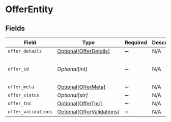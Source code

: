 # OfferEntity


## Fields

| Field                                                                 | Type                                                                  | Required                                                              | Description                                                           | Example                                                               |
| --------------------------------------------------------------------- | --------------------------------------------------------------------- | --------------------------------------------------------------------- | --------------------------------------------------------------------- | --------------------------------------------------------------------- |
| `offer_details`                                                       | [Optional[OfferDetails]](../../models/shared/offerdetails.md)         | :heavy_minus_sign:                                                    | N/A                                                                   |                                                                       |
| `offer_id`                                                            | *Optional[int]*                                                       | :heavy_minus_sign:                                                    | N/A                                                                   | d2b430fb-1afe-455a-af31-66d00377b29a                                  |
| `offer_meta`                                                          | [Optional[OfferMeta]](../../models/shared/offermeta.md)               | :heavy_minus_sign:                                                    | N/A                                                                   |                                                                       |
| `offer_status`                                                        | *Optional[str]*                                                       | :heavy_minus_sign:                                                    | N/A                                                                   | active                                                                |
| `offer_tnc`                                                           | [Optional[OfferTnc]](../../models/shared/offertnc.md)                 | :heavy_minus_sign:                                                    | N/A                                                                   |                                                                       |
| `offer_validations`                                                   | [Optional[OfferValidations]](../../models/shared/offervalidations.md) | :heavy_minus_sign:                                                    | N/A                                                                   |                                                                       |